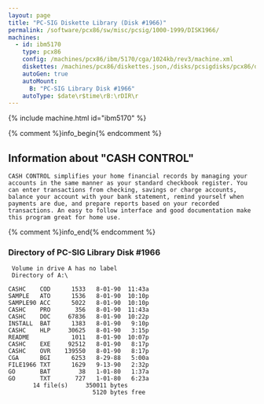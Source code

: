 ```yaml
---
layout: page
title: "PC-SIG Diskette Library (Disk #1966)"
permalink: /software/pcx86/sw/misc/pcsig/1000-1999/DISK1966/
machines:
  - id: ibm5170
    type: pcx86
    config: /machines/pcx86/ibm/5170/cga/1024kb/rev3/machine.xml
    diskettes: /machines/pcx86/diskettes.json,/disks/pcsigdisks/pcx86/diskettes.json
    autoGen: true
    autoMount:
      B: "PC-SIG Library Disk #1966"
    autoType: $date\r$time\rB:\rDIR\r
---
```


{% include machine.html id="ibm5170" %}

{% comment %}info_begin{% endcomment %}

## Information about "CASH CONTROL"

    CASH CONTROL simplifies your home financial records by managing your
    accounts in the same manner as your standard checkbook register. You
    can enter transactions from checking, savings or charge accounts,
    balance your account with your bank statement, remind yourself when
    payments are due, and prepare reports based on your recorded
    transactions. An easy to follow interface and good documentation make
    this program great for home use.
{% comment %}info_end{% endcomment %}


### Directory of PC-SIG Library Disk #1966

     Volume in drive A has no label
     Directory of A:\

    CASHC    COD      1533   8-01-90  11:43a
    SAMPLE   ATO      1536   8-01-90  10:10p
    SAMPLE90 ACC      5022   8-01-90  10:10p
    CASHC    PRO       356   8-01-90  11:43a
    CASHC    DOC     67836   8-01-90  10:22p
    INSTALL  BAT      1383   8-01-90   9:10p
    CASHC    HLP     30625   8-01-90   3:15p
    README            1011   8-01-90  10:07p
    CASHC    EXE     92512   8-01-90   8:17p
    CASHC    OVR    139550   8-01-90   8:17p
    CGA      BGI      6253   8-29-88   5:00a
    FILE1966 TXT      1629   9-13-90   2:32p
    GO       BAT        38   1-01-80   1:37a
    GO       TXT       727   1-01-80   6:23a
           14 file(s)     350011 bytes
                            5120 bytes free
